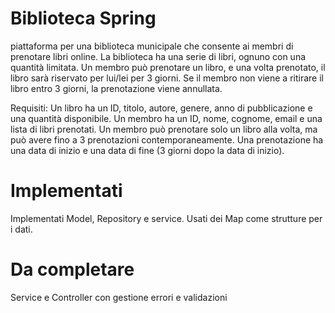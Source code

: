 # Biblioteca Spring

piattaforma per una biblioteca municipale che consente ai membri di prenotare libri online. La biblioteca ha una serie di libri, ognuno con una quantità limitata. Un membro può prenotare un libro, e una volta prenotato, il libro sarà riservato per lui/lei per 3 giorni. Se il membro non viene a ritirare il libro entro 3 giorni, la prenotazione viene annullata.

Requisiti:
Un libro ha un ID, titolo, autore, genere, anno di pubblicazione e una quantità disponibile.
Un membro ha un ID, nome, cognome, email e una lista di libri prenotati.
Un membro può prenotare solo un libro alla volta, ma può avere fino a 3 prenotazioni contemporaneamente.
Una prenotazione ha una data di inizio e una data di fine (3 giorni dopo la data di inizio).

# Implementati

Implementati Model, Repository e service. Usati dei Map come strutture per i dati. 

# Da completare

Service e Controller con gestione errori e validazioni